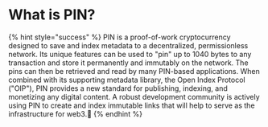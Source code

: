 # What is PIN?

{% hint style="success" %}
PIN is a proof-of-work cryptocurrency designed to save and index metadata to a decentralized, permissionless network. Its unique features can be used to "pin" up to 1040 bytes to any transaction and store it permanently and immutably on the network. The pins can then be retrieved and read by many PIN-based applications. When combined with its supporting metadata library, the Open Index Protocol \("OIP"\), PIN provides a new standard for publishing, indexing, and monetizing any digital content. A robust development community is actively using PIN to create and index immutable links that will help to serve as the infrastructure for web3.📌 
{% endhint %}


